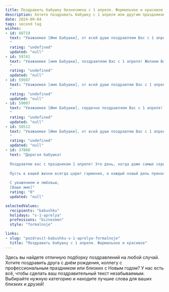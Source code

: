 ```yaml
---
title: Поздравить бабушку бизнесмена с 1 апреля. Формальное и красивое
description: Хотите поздравить бабушку с 1 апреля или другим праздником? Наш ИИ создаст незабываемое поздравление, а вы обязательно выделитесь среди других.  
date: 2024-09-04
tags: second tag
wishes:
- id: 60719
  text: "Уважаемая [Имя Бабушки], от всей души поздравляем Вас с 1 апреля! Желаем Вам крепкого здоровья, оптимизма и процветания в Вашем бизнесе. Пусть каждый день приносит новые успехи и радость!
  "
  rating: "undefined"
  updated: "null"
- id: 59741
  text: "Уважаемая [имя Бабушки], поздравляем Вас с 1 апреля! Желаем Вам крепкого здоровья, благополучия, процветания в Ваших бизнес-проектах и всегда солнечного настроения. Пусть этот день принесет Вам море улыбок и приятных сюрпризов!
  "
  rating: "undefined"
  updated: "null"
- id: 59507
  text: "Уважаемая [имя Бабушки], от всей души поздравляю Вас с 1 апреля! Желаю Вам крепкого здоровья, благополучия, успехов в Ваших деловых начинаниях и, конечно же,  радости от каждого прожитого дня. Пусть этот день принесет Вам множество улыбок и приятных сюрпризов!
  "
  rating: "undefined"
  updated: "null"
- id: 59007
  text: "Уважаемая [Имя Бабушки], сердечно поздравляем Вас с 1 апреля! Желаем Вам крепкого здоровья, оптимизма, процветания и успехов в Вашем бизнесе. Пусть каждый день приносит Вам радость и удовлетворение!
  "
  rating: "undefined"
  updated: "null"
- id: 58512
  text: "Уважаемая [Имя Бабушки], от всей души поздравляю Вас с 1 апреля! Желаю Вам крепкого здоровья, процветания в бизнесе и много радости в жизни! Пусть этот день принесет Вам только позитивные эмоции и удачу во всех начинаниях.
  "
  rating: "undefined"
  updated: "null"
- id: 37868
  text: "Дорогая бабушка!
  
  Поздравляю вас с праздником 1 апреля! Это день, когда даже самые серьезные дела могут обернуться легкими шутками и улыбками. Ваша мудрость и жизненный опыт делают вас истинным бизнесменом, способным находить выход даже из самых непростых ситуаций.
  
  Пусть в вашей жизни всегда царит гармония, а каждый новый день приносит радость и вдохновение. Желаю здоровья, счастья и успехов в ваших начинаниях.
  
  С уважением и любовью,
  [Ваше имя]"
  rating: "0"
  updated: "null"

selectedValues:
  recipients: "babushku"
  holidays: "s-1-aprelya"
  professions: "biznesmen"
  style: "formalnoje"

links:
- slug: "pozdravit-babushku-s-1-aprelya-formalnoje"
  title: "Поздравить бабушку с 1 апреля. Формальное и красивое"
---
```


Здесь вы найдете отличную подборку поздравлений на любой случай. 
Хотите поздравить друга с днём рождения, коллегу с профессиональным праздником или близких с Новым годом? У нас есть всё, чтобы сделать ваш поздравительный текст незабываемым. Выбирайте нужную категорию и находите лучшие слова для ваших близких и друзей!
